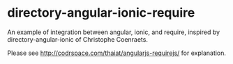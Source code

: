 directory-angular-ionic-require
===============================

An example of integration between angular, ionic, and require, inspired by directory-angular-ionic of Christophe Coenraets.

Please see http://codrspace.com/thaiat/angularjs-requirejs/ for explanation.

